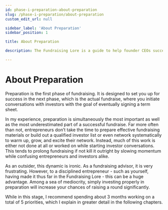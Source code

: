 ```yaml
---
id: phase-i-preparation-about-preparation
slug: /phase-i-preparation/about-preparation
custom_edit_url: null

sidebar_label: 'About Preparation'
sidebar_position: 1

title: About Preparation

description: The Fundraising Lore is a guide to help founder CEOs successfully raise early-stage VC financing from Silicon Valley investors.

---
```


# About Preparation

Preparation is the first phase of fundraising. It is designed to set you up for success in the next phase, which is the actual fundraise, where you initiate conversations with investors with the goal of eventually signing a term sheet.

In my experience, preparation is simultaneously the most important as well as the most underestimated part of a successful fundraise. Far more often than not, entrepreneurs don’t take the time to prepare effective fundraising materials or build out a qualified investor list or even network systematically to warm up, grow, and excite their network. Instead, much of this work is either not done at all or worked on while starting investor conversations. This tends to prolong fundraising if not kill it outright by slowing momentum while confusing entrepreneurs and investors alike.

As an outsider, this dynamic is ironic. As a fundraising advisor, it is very frustrating. However, to a disciplined entrepreneur - such as yourself, having made it thus far in the Fundraising Lore - this can be a huge advantage. Among a sea of mediocrity, simply investing properly in preparation will increase your chances of raising a round significantly.

While in this stage, I recommend spending about 3 months working on a total of 5 priorities, which I explain in greater detail in the following chapters.